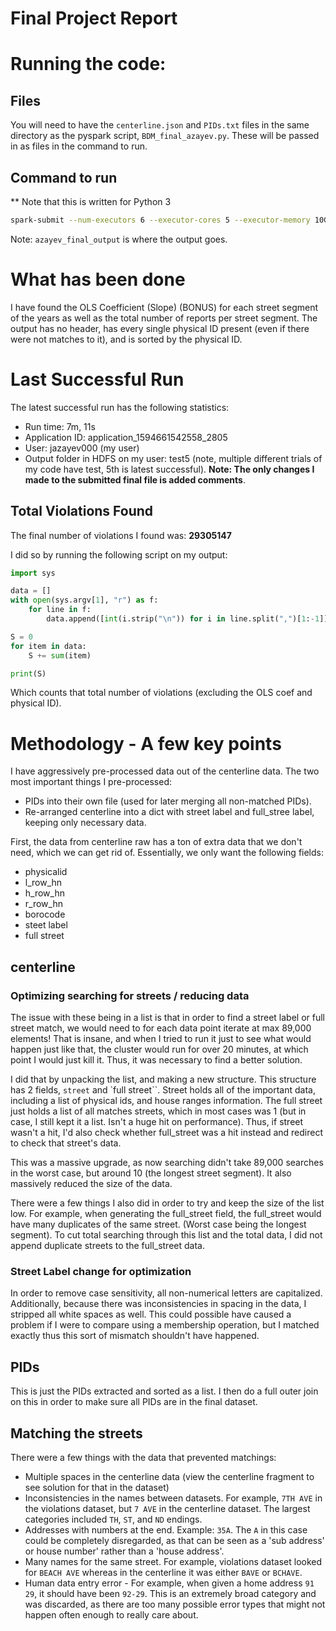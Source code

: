 # Final Project Report

# Running the code:

## Files

You will need to have the `centerline.json` and `PIDs.txt` files in the same directory as the pyspark script, `BDM_final_azayev.py`. These will be passed in as files in the command to run.

## Command to run

** Note that this is written for Python 3

```bash
spark-submit --num-executors 6 --executor-cores 5 --executor-memory 10G --files centerline.json,PIDs.txt BDM_final_azayev.py azayev_final_output
```

Note: `azayev_final_output` is where the output goes.

# What has been done

I have found the OLS Coefficient (Slope) (BONUS) for each street segment of the years as well as the total number of reports per street segment. The output has no header, has every single physical ID present (even if there were not matches to it), and is sorted by the physical ID.

# Last Successful Run

The latest successful run has the following statistics:

- Run time: 7m, 11s
- Application ID: application_1594661542558_2805
- User: jazayev000 (my user)
- Output folder in HDFS on my user: test5 (note, multiple different trials of my code have test<test num>, 5th is latest successful). **Note: The only changes I made to the submitted final file is added comments**.

## Total Violations Found

The final number of violations I found was: **29305147**

I did so by running the following script on my output:

```python
import sys

data = []
with open(sys.argv[1], "r") as f:
    for line in f:
        data.append([int(i.strip("\n")) for i in line.split(",")[1:-1]])

S = 0
for item in data:
    S += sum(item)

print(S)

```

Which counts that total number of violations (excluding the OLS coef and physical ID).


# Methodology - A few key points

I have aggressively pre-processed data out of the centerline data. The two most important things I pre-processed:
- PIDs into their own file (used for later merging all non-matched PIDs).
- Re-arranged centerline into a dict with street label and full_stree label, keeping only necessary data.

First, the data from centerline raw has a ton of extra data that we don't need, which we can get rid of. Essentially, we only want the following fields:
- physicalid
- l_row_hn
- h_row_hn
- r_row_hn
- borocode
- steet label
- full street

## centerline

### Optimizing searching for streets / reducing data

The issue with these being in a list is that in order to find a street label or full street match, we would need to for each data point iterate at max 89,000 elements! That is insane, and when I tried to run it just to see what would happen just like that, the cluster would run for over 20 minutes, at which point I would just kill it. Thus, it was necessary to find a better solution.

I did that by unpacking the list, and making a new structure. This structure has 2 fields, `street` and `full street``. Street holds all of the important data, including a list of physical ids, and house ranges information. The full street just holds a list of all matches streets, which in most cases was 1 (but in case, I still kept it a list. Isn't a huge hit on performance). Thus, if street wasn't a hit, I'd also check whether full_street was a hit instead and redirect to check that street's data.

This was a massive upgrade, as now searching didn't take 89,000 searches in the worst case, but around 10 (the longest street segment). It also massively reduced the size of the data.

There were a few things I also did in order to try and keep the size of the list low. For example, when generating the full_street field, the full_street would have many duplicates of the same street. (Worst case being the longest segment). To cut total searching through this list and the total data, I did not append duplicate streets to the full_street data.

### Street Label change for optimization

In order to remove case sensitivity, all non-numerical letters are capitalized. Additionally, because there was inconsistencies in spacing in the data, I stripped all white spaces as well. This could possible have caused a problem if I were to compare using a membership operation, but I matched exactly thus this sort of mismatch shouldn't have happened.

## PIDs

This is just the PIDs extracted and sorted as a list. I then do a full outer join on this in order to make sure all PIDs are in the final dataset.


## Matching the streets

There were a few things with the data that prevented matchings:
- Multiple spaces in the centerline data (view the centerline fragment to see solution for that in the dataset)
- Inconsistencies in the names between datasets. For example, `7TH AVE` in the violations dataset, but `7 AVE` in the centerline dataset. The largest categories included `TH`, `ST`, and `ND` endings.
- Addresses with numbers at the end. Example: `35A`. The `A` in this case could be completely disregarded, as that can be seen as a 'sub address' or house number' rather than a 'house address'.
- Many names for the same street. For example, violations dataset looked for `BEACH AVE` whereas in the centerline it was either `BAVE` or `BCHAVE`.
- Human data entry error - For example, when given a home address `91 29`, it should have been `92-29`. This is an extremely broad category and was discarded, as there are too many possible error types that might not happen often enough to really care about.




